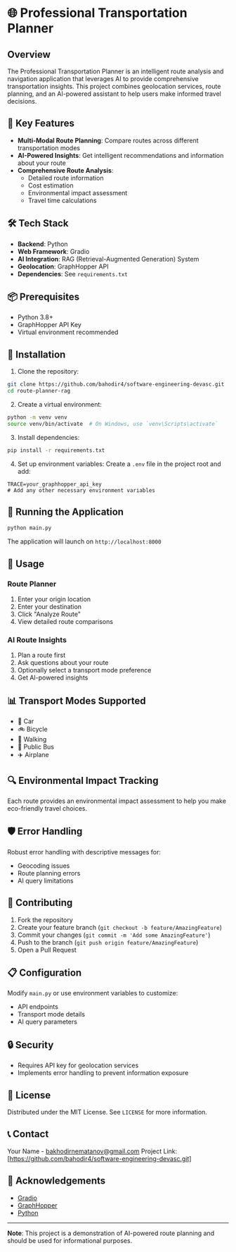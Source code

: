 # 🌐 Professional Transportation Planner

## Overview

The Professional Transportation Planner is an intelligent route analysis and navigation application that leverages AI to provide comprehensive transportation insights. This project combines geolocation services, route planning, and an AI-powered assistant to help users make informed travel decisions.

## 🚀 Key Features

- **Multi-Modal Route Planning**: Compare routes across different transportation modes
- **AI-Powered Insights**: Get intelligent recommendations and information about your route
- **Comprehensive Route Analysis**: 
  - Detailed route information
  - Cost estimation
  - Environmental impact assessment
  - Travel time calculations

## 🛠 Tech Stack

- **Backend**: Python
- **Web Framework**: Gradio
- **AI Integration**: RAG (Retrieval-Augmented Generation) System
- **Geolocation**: GraphHopper API
- **Dependencies**: See `requirements.txt`

## 📦 Prerequisites

- Python 3.8+
- GraphHopper API Key
- Virtual environment recommended

## 🔧 Installation

1. Clone the repository:
```bash
git clone https://github.com/bahodir4/software-engineering-devasc.git
cd route-planner-rag
```

2. Create a virtual environment:
```bash
python -m venv venv
source venv/bin/activate  # On Windows, use `venv\Scripts\activate`
```

3. Install dependencies:
```bash
pip install -r requirements.txt
```

4. Set up environment variables:
Create a `.env` file in the project root and add:
```
TRACE=your_graphhopper_api_key
# Add any other necessary environment variables
```

## 🚀 Running the Application

```bash
python main.py
```

The application will launch on `http://localhost:8000`

## 🤖 Usage

### Route Planner
1. Enter your origin location
2. Enter your destination
3. Click "Analyze Route"
4. View detailed route comparisons

### AI Route Insights
1. Plan a route first
2. Ask questions about your route
3. Optionally select a transport mode preference
4. Get AI-powered insights

## 📊 Transport Modes Supported

- 🚗 Car
- 🚲 Bicycle
- 🚶 Walking
- 🚌 Public Bus
- ✈️ Airplane

## 🔍 Environmental Impact Tracking

Each route provides an environmental impact assessment to help you make eco-friendly travel choices.

## 🛡 Error Handling

Robust error handling with descriptive messages for:
- Geocoding issues
- Route planning errors
- AI query limitations

## 🤝 Contributing

1. Fork the repository
2. Create your feature branch (`git checkout -b feature/AmazingFeature`)
3. Commit your changes (`git commit -m 'Add some AmazingFeature'`)
4. Push to the branch (`git push origin feature/AmazingFeature`)
5. Open a Pull Request

## 📋 Configuration

Modify `main.py` or use environment variables to customize:
- API endpoints
- Transport mode details
- AI query parameters

## 🔒 Security

- Requires API key for geolocation services
- Implements error handling to prevent information exposure

## 📜 License

Distributed under the MIT License. See `LICENSE` for more information.

## 📞 Contact

Your Name - bakhodirnematanov@gmail.com
Project Link: [https://github.com/bahodir4/software-engineering-devasc.git]
## 🙏 Acknowledgements

- [Gradio](https://www.gradio.app/)
- [GraphHopper](https://www.graphhopper.com/)
- [Python](https://www.python.org/)

---

**Note**: This project is a demonstration of AI-powered route planning and should be used for informational purposes.